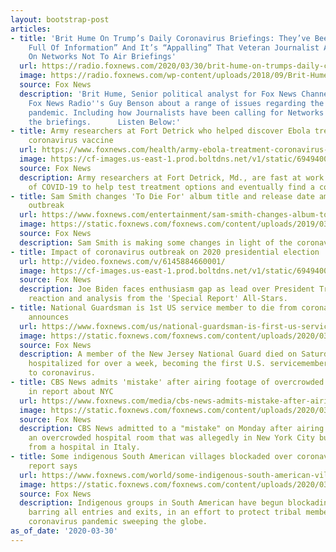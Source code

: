 ```yaml
---
layout: bootstrap-post
articles:
- title: 'Brit Hume On Trump’s Daily Coronavirus Briefings: They’ve Been “Enormously
    Full Of Information” And It’s “Appalling” That Veteran Journalist Are Calling
    On Networks Not To Air Briefings'
  url: https://radio.foxnews.com/2020/03/30/brit-hume-on-trumps-daily-coronavirus-briefings-theyve-been-enormously-full-of-information-and-its-appalling-that-veteran-journalist-are-calling-on-networks-not-to-air-briefings/
  image: https://radio.foxnews.com/wp-content/uploads/2018/09/Brit-Hume.jpg
  source: Fox News
  description: 'Brit Hume, Senior political analyst for Fox News Channel talks with
    Fox News Radio''s Guy Benson about a range of issues regarding the Coronavirus
    pandemic. Including how Journalists have been calling for Networks not to air
    the briefings.      Listen Below:'
- title: Army researchers at Fort Detrick who helped discover Ebola treatment seek
    coronavirus vaccine
  url: https://www.foxnews.com/health/army-ebola-treatment-coronavirus-vaccine-sought
  image: https://cf-images.us-east-1.prod.boltdns.net/v1/static/694940094001/e2fa92ce-5184-4dde-916e-df6106cff0e3/d7c2e868-d474-48b8-be1c-abd2b5d6b912/1280x720/match/image.jpg
  source: Fox News
  description: Army researchers at Fort Detrick, Md., are fast at work growing batches
    of COVID-19 to help test treatment options and eventually find a coronavirus vaccine.
- title: Sam Smith changes 'To Die For' album title and release date amid coronavirus
    outbreak
  url: https://www.foxnews.com/entertainment/sam-smith-changes-album-to-die-for-title-release-date-coronavirus
  image: https://static.foxnews.com/foxnews.com/content/uploads/2019/03/95a899b7-Sam-Smith-getty.jpg
  source: Fox News
  description: Sam Smith is making some changes in light of the coronavirus outbreak.
- title: Impact of coronavirus outbreak on 2020 presidential election
  url: http://video.foxnews.com/v/6145884660001/
  image: https://cf-images.us-east-1.prod.boltdns.net/v1/static/694940094001/2d4fd7a3-6928-4163-ad43-19b500993279/382cfbe5-c421-4f0b-b9e2-2af8821b9fa7/1280x720/match/image.jpg
  source: Fox News
  description: Joe Biden faces enthusiasm gap as lead over President Trump shrinks;
    reaction and analysis from the 'Special Report' All-Stars.
- title: National Guardsman is 1st US service member to die from coronavirus, Esper
    announces
  url: https://www.foxnews.com/us/national-guardsman-is-first-us-service-member-to-die-from-coronavirus-esper-announces
  image: https://static.foxnews.com/foxnews.com/content/uploads/2020/03/AP20080473532710.jpg
  source: Fox News
  description: A member of the New Jersey National Guard died on Saturday after being
    hospitalized for over a week, becoming the first U.S. servicemember to succumb
    to coronavirus.
- title: CBS News admits 'mistake' after airing footage of overcrowded Italian hospital
    in report about NYC
  url: https://www.foxnews.com/media/cbs-news-admits-mistake-after-airing-footage-of-overcrowded-nyc-hospital-that-was-actually-in-italy
  image: https://static.foxnews.com/foxnews.com/content/uploads/2020/03/CBS-Hospital-Italy.jpg
  source: Fox News
  description: CBS News admitted to a "mistake" on Monday after airing footage of
    an overcrowded hospital room that was allegedly in New York City but was actually
    from a hospital in Italy.
- title: Some indigenous South American villages blockaded over coronavirus fears,
    report says
  url: https://www.foxnews.com/world/some-indigenous-south-american-villages-coronavirus-fears
  image: https://static.foxnews.com/foxnews.com/content/uploads/2020/03/Indigenous-Bolivia.jpg
  source: Fox News
  description: Indigenous groups in South American have begun blockading their villages,
    barring all entries and exits, in an effort to protect tribal members from the
    coronavirus pandemic sweeping the globe.
as_of_date: '2020-03-30'
---
```


